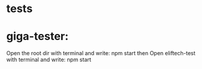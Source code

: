 # tests

# giga-tester: 
Open the root dir with terminal and write: npm start 
  then 
Open eliftech-test with terminal and write: npm start
